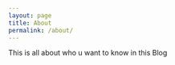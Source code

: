 ```yaml
---
layout: page
title: About
permalink: /about/
---
```


This is all about who u want to know in this Blog